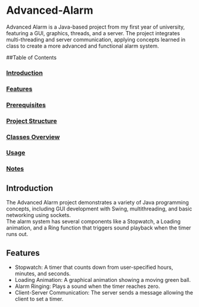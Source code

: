 # Advanced-Alarm
Advanced Alarm is a Java-based project from my first year of university, featuring a GUI, graphics, threads, and a server. The project integrates multi-threading and server communication, applying concepts learned in class to create a more advanced and functional alarm system.

##Table of Contents
### [Introduction](#introduction)  <br>
### [Features](#features)  <br>
### [Prerequisites](#prerequisites) <br>
### [Project Structure](#project_structure) <br>
### [Classes Overview](#Classes_Overview)<br>
### [Usage](#Usage) <br>
### [Notes](#Notes) <br> 

## Introduction
The Advanced Alarm project demonstrates a variety of Java programming concepts, including GUI development with Swing, multithreading, and basic networking using sockets.<br>
The alarm system has several components like a Stopwatch, a Loading animation, and a Ring function that triggers sound playback when the timer runs out.<br>

## Features
* Stopwatch: A timer that counts down from user-specified hours, minutes, and seconds.<br>
* Loading Animation: A graphical animation showing a moving green ball.<br>
* Alarm Ringing: Plays a sound when the timer reaches zero.<br>
* Client-Server Communication: The server sends a message allowing the client to set a timer.<br>
